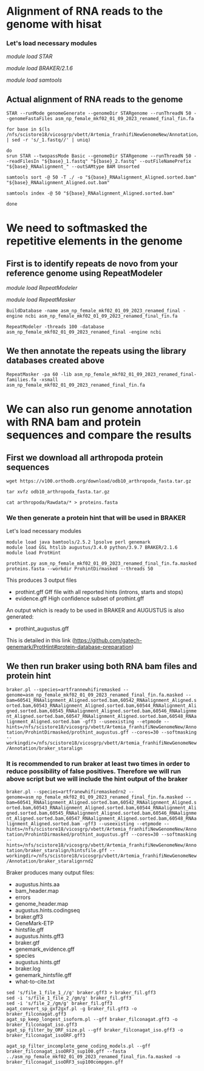 # Alignment of RNA reads to the genome with hisat

### Let's load necessary modules

*module load STAR*

*module load BRAKER/2.1.6*

*module load samtools*

## Actual alignment of RNA reads to the genome

`STAR --runMode genomeGenerate --genomeDir STARgenome --runThreadN 50 --genomeFastaFiles asm_np_female_mkf02_01_09_2023_renamed_final_fin.fa`

```
for base in $(ls /nfs/scistore18/vicosgrp/vbett/Artemia_franhifiNewGenomeNew/Annotation/*_1.fastq | sed -r 's/_1.fastq//' | uniq)

do
srun STAR --twopassMode Basic --genomeDir STARgenome --runThreadN 50 --readFilesIn "${base}_1.fastq" "${base}_2.fastq" --outFileNamePrefix "${base}_RNAalignment_" --outSAMtype BAM Unsorted

samtools sort -@ 50 -T ./ -o "${base}_RNAalignment_Aligned.sorted.bam" "${base}_RNAalignment_Aligned.out.bam"

samtools index -@ 50 "${base}_RNAalignment_Aligned.sorted.bam"

done
```


# We need to softmasked the repetitive elements in the genome

## First is to identify repeats de novo from your reference genome using RepeatModeler

*module load RepeatModeler*

*module load RepeatMasker*

```
BuildDatabase -name asm_np_female_mkf02_01_09_2023_renamed_final -engine ncbi asm_np_female_mkf02_01_09_2023_renamed_final_fin.fa

RepeatModeler -threads 100 -database asm_np_female_mkf02_01_09_2023_renamed_final -engine ncbi

```
## We then annotate the repeats using the library databases created above
```
RepeatMasker -pa 60 -lib asm_np_female_mkf02_01_09_2023_renamed_final-families.fa -xsmall asm_np_female_mkf02_01_09_2023_renamed_final_fin.fa
```
# We can also run genome annotation with RNA bam and protein sequences and compare the results

## First we download all arthropoda protein sequences 

`wget https://v100.orthodb.org/download/odb10_arthropoda_fasta.tar.gz`

`tar xvfz odb10_arthropoda_fasta.tar.gz`

`cat arthropoda/Rawdata/* > proteins.fasta`

### We then generate a protein hint that will be used in BRAKER

Let's load necessary modules


```
module load java bamtools/2.5.2 lpsolve perl genemark
module load GSL htslib augustus/3.4.0 python/3.9.7 BRAKER/2.1.6
module load ProtHint
```

`prothint.py asm_np_female_mkf02_01_09_2023_renamed_final_fin.fa.masked proteins.fasta --workdir ProhintDirmasked --threads 50`

This produces 3 output files 

- prothint.gff Gff file with all reported hints (introns, starts and stops)
- evidence.gff High confidence subset of prothint.gff

An output which is ready to be used in BRAKER and AUGUSTUS is also generated:
- prothint_augustus.gff

This is detailed in this link (https://github.com/gatech-genemark/ProtHint#protein-database-preparation)

## We then run braker using both RNA bam files and protein hint

`braker.pl --species=artfrannewhifiremasked --genome=asm_np_female_mkf02_01_09_2023_renamed_final_fin.fa.masked --bam=60541_RNAalignment_Aligned.sorted.bam,60542_RNAalignment_Aligned.sorted.bam,60543_RNAalignment_Aligned.sorted.bam,60544_RNAalignment_Aligned.sorted.bam,60545_RNAalignment_Aligned.sorted.bam,60546_RNAalignment_Aligned.sorted.bam,60547_RNAalignment_Aligned.sorted.bam,60548_RNAalignment_Aligned.sorted.bam -gff3 --useexisting --etpmode --hints=/nfs/scistore18/vicosgrp/vbett/Artemia_franhifiNewGenomeNew/Annotation/ProhintDirmasked/prothint_augustus.gff --cores=30 --softmasking --workingdir=/nfs/scistore18/vicosgrp/vbett/Artemia_franhifiNewGenomeNew/Annotation/braker_staralign`

### It is recommended to run braker at least two times in order to reduce possibility of false positives. Therefore we will run above script but we will include the hint output of the braker

`braker.pl --species=artfranewhifiremaskedrn2 --genome=asm_np_female_mkf02_01_09_2023_renamed_final_fin.fa.masked --bam=60541_RNAalignment_Aligned.sorted.bam,60542_RNAalignment_Aligned.sorted.bam,60543_RNAalignment_Aligned.sorted.bam,60544_RNAalignment_Aligned.sorted.bam,60545_RNAalignment_Aligned.sorted.bam,60546_RNAalignment_Aligned.sorted.bam,60547_RNAalignment_Aligned.sorted.bam,60548_RNAalignment_Aligned.sorted.bam -gff3 --useexisting --etpmode --hints=/nfs/scistore18/vicosgrp/vbett/Artemia_franhifiNewGenomeNew/Annotation/ProhintDirmasked/prothint_augustus.gff --cores=30 --softmasking --hints=/nfs/scistore18/vicosgrp/vbett/Artemia_franhifiNewGenomeNew/Annotation/braker_staralign/hintsfile.gff --workingdir=/nfs/scistore18/vicosgrp/vbett/Artemia_franhifiNewGenomeNew/Annotation/braker_staralignrnd2`

Braker produces many output files: 
- augustus.hints.aa
- bam_header.map
- errors
- genome_header.map
- augustus.hints.codingseq
- braker.gff3
- GeneMark-ETP
- hintsfile.gff
- augustus.hints.gff3       
- braker.gtf
- genemark_evidence.gff
- species
- augustus.hints.gtf
- braker.log
- genemark_hintsfile.gff
-  what-to-cite.txt

```
sed 's/file_1_file_1_//g' braker.gff3 > braker_fil.gff3
sed -i 's/file_1_file_2_/gm/g' braker_fil.gff3
sed -i 's/file_2_/gm/g' braker_fil.gff3
agat_convert_sp_gxf2gxf.pl -g braker_fil.gff3 -o braker_filconagat.gff3
agat_sp_keep_longest_isoform.pl --gff braker_filconagat.gff3 -o braker_filconagat_iso.gff3
agat_sp_filter_by_ORF_size.pl --gff braker_filconagat_iso.gff3 -o braker_filconagat_isoORF.gff3

agat_sp_filter_incomplete_gene_coding_models.pl --gff braker_filconagat_isoORF3_sup100.gff --fasta ../asm_np_female_mkf02_01_09_2023_renamed_final_fin.fa.masked -o braker_filconagat_isoORF3_sup100compgen.gff
```
